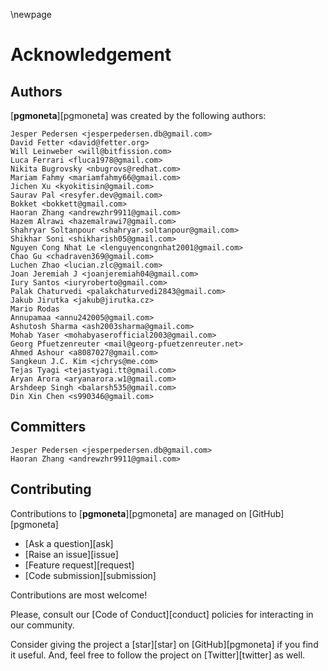 \newpage

# Acknowledgement

## Authors

[**pgmoneta**][pgmoneta] was created by the following authors:

```
Jesper Pedersen <jesperpedersen.db@gmail.com>
David Fetter <david@fetter.org>
Will Leinweber <will@bitfission.com>
Luca Ferrari <fluca1978@gmail.com>
Nikita Bugrovsky <nbugrovs@redhat.com>
Mariam Fahmy <mariamfahmy66@gmail.com>
Jichen Xu <kyokitisin@gmail.com>
Saurav Pal <resyfer.dev@gmail.com>
Bokket <bokkett@gmail.com>
Haoran Zhang <andrewzhr9911@gmail.com>
Hazem Alrawi <hazemalrawi7@gmail.com>
Shahryar Soltanpour <shahryar.soltanpour@gmail.com>
Shikhar Soni <shikharish05@gmail.com>
Nguyen Cong Nhat Le <lenguyencongnhat2001@gmail.com>
Chao Gu <chadraven369@gmail.com>
Luchen Zhao <lucian.zlc@gmail.com>
Joan Jeremiah J <joanjeremiah04@gmail.com>
Iury Santos <iuryroberto@gmail.com>
Palak Chaturvedi <palakchaturvedi2843@gmail.com>
Jakub Jirutka <jakub@jirutka.cz>
Mario Rodas
Annupamaa <annu242005@gmail.com>
Ashutosh Sharma <ash2003sharma@gmail.com>
Mohab Yaser <mohabyaserofficial2003@gmail.com>
Georg Pfuetzenreuter <mail@georg-pfuetzenreuter.net>
Ahmed Ashour <a8087027@gmail.com>
Sangkeun J.C. Kim <jchrys@me.com>
Tejas Tyagi <tejastyagi.tt@gmail.com>
Aryan Arora <aryanarora.w1@gmail.com>
Arshdeep Singh <balarsh535@gmail.com>
Din Xin Chen <s990346@gmail.com>
```

## Committers

```
Jesper Pedersen <jesperpedersen.db@gmail.com>
Haoran Zhang <andrewzhr9911@gmail.com>
```

## Contributing

Contributions to [**pgmoneta**][pgmoneta] are managed on [GitHub][pgmoneta]

* [Ask a question][ask]
* [Raise an issue][issue]
* [Feature request][request]
* [Code submission][submission]

Contributions are most welcome!

Please, consult our [Code of Conduct][conduct] policies for interacting in our
community.

Consider giving the project a [star][star] on
[GitHub][pgmoneta] if you find it useful. And, feel free to follow
the project on [Twitter][twitter] as well.
